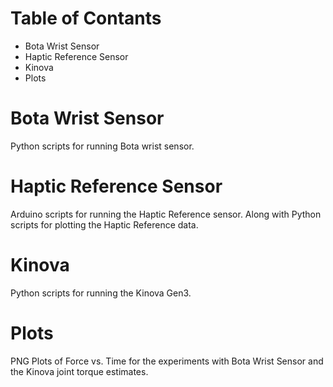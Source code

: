 # Table of Contants
- Bota Wrist Sensor
- Haptic Reference Sensor
- Kinova
- Plots

  

# Bota Wrist Sensor
Python scripts for running Bota wrist sensor.

# Haptic Reference Sensor
Arduino scripts for running the Haptic Reference sensor. Along with Python scripts for plotting the Haptic Reference data.

# Kinova
Python scripts for running the Kinova Gen3.

# Plots
PNG Plots of Force vs. Time for the experiments with Bota Wrist Sensor and the Kinova joint torque estimates.
